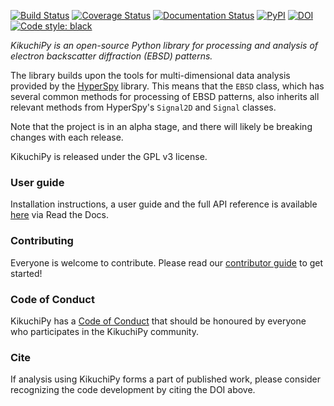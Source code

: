 [![Build Status](https://api.travis-ci.org/kikuchipy/kikuchipy.svg?branch=master)](https://travis-ci.org/kikuchipy/kikuchipy)
[![Coverage Status](https://coveralls.io/repos/github/kikuchipy/kikuchipy/badge.svg?branch=master)](https://coveralls.io/github/kikuchipy/kikuchipy?branch=master)
[![Documentation Status](https://readthedocs.org/projects/kikuchipy/badge/?version=latest)](https://kikuchipy.readthedocs.io)
[![PyPI](https://img.shields.io/pypi/v/kikuchipy.svg?style=flat)](https://pypi.org/project/kikuchipy/)
[![DOI](https://zenodo.org/badge/doi/10.5281/zenodo.3597646.svg)](https://doi.org/10.5281/zenodo.3597646)
[![Code style: black](https://img.shields.io/badge/code%20style-black-000000.svg?style=flat)](https://github.com/psf/black)

*KikuchiPy is an open-source Python library for processing and analysis of
electron backscatter diffraction (EBSD) patterns.*

The library builds upon the tools for multi-dimensional data analysis provided
by the [HyperSpy](https://hyperspy.org/) library. This means that the `EBSD`
class, which has several common methods for processing of EBSD patterns, also
inherits all relevant methods from HyperSpy's `Signal2D` and `Signal` classes.

Note that the project is in an alpha stage, and there will likely be breaking
changes with each release.

KikuchiPy is released under the GPL v3 license.

### User guide

Installation instructions, a user guide and the full API reference is available
[here](https://kikuchipy.readthedocs.io) via Read the Docs.

### Contributing

Everyone is welcome to contribute. Please read our
[contributor guide](https://kikuchipy.readthedocs.io/en/latest/contributing.html)
to get started!

### Code of Conduct

KikuchiPy has a [Code of Conduct](https://github.com/kikuchipy/kikuchipy/blob/master/doc/code_of_conduct.rst)
that should be honoured by everyone who participates in the KikuchiPy community.

### Cite

If analysis using KikuchiPy forms a part of published work, please consider
recognizing the code development by citing the DOI above.
